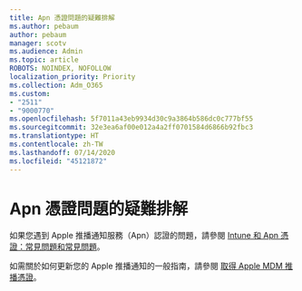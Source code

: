 ```yaml
---
title: Apn 憑證問題的疑難排解
ms.author: pebaum
author: pebaum
manager: scotv
ms.audience: Admin
ms.topic: article
ROBOTS: NOINDEX, NOFOLLOW
localization_priority: Priority
ms.collection: Adm_O365
ms.custom:
- "2511"
- "9000770"
ms.openlocfilehash: 5f7011a43eb9934d30c9a3864b586dc0c777bf55
ms.sourcegitcommit: 32e3ea6af00e012a4a2ff0701584d6866b92fbc3
ms.translationtype: HT
ms.contentlocale: zh-TW
ms.lasthandoff: 07/14/2020
ms.locfileid: "45121872"
---
```

# <a name="troubleshooting-issues-with-apns-certificate"></a>Apn 憑證問題的疑難排解

如果您遇到 Apple 推播通知服務（Apn）認證的問題，請參閱 [Intune 和 Apn 憑證：常見問題和常見問題](https://techcommunity.microsoft.com/t5/Intune-Customer-Success/Intune-and-the-APNs-certificate-FAQ-and-common-issues/ba-p/280121)。

如需關於如何更新您的 Apple 推播通知的一般指南，請參閱 [取得 Apple MDM 推播憑證](https://docs.microsoft.com/intune/apple-mdm-push-certificate-get#renew-apple-mdm-push-certificate)。